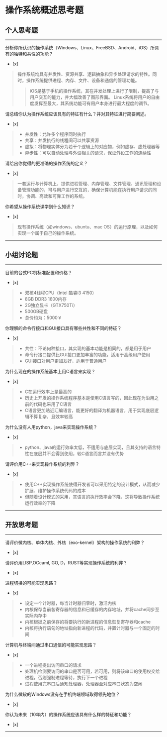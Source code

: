 # 操作系统概述思考题

## 个人思考题

---

分析你所认识的操作系统（Windows、Linux、FreeBSD、Android、iOS）所具有的独特和共性的功能？
- [x]  

>  操作系统均具有并发性、资源共享、逻辑抽象和异步处理请求的特性。同时，操作系统提供进程、内存、文件、设备和通信的管理功能。
> > iOS是基于手机的操作系统，其在并发处理上进行了限制，提高了与用户交互的能力，并大幅改善了图形界面。
> > Linux系统将用户的自由度发挥至最大，其系统功能可有用户本身进行最大程度的调节。

请总结你认为操作系统应该具有的特征有什么？并对其特征进行简要阐述。
- [x]  

> - 并发性：允许多个程序同时执行
> - 共享：并发执行的线程间可以共享资源
> - 虚拟：将物理实体分为若干个逻辑上的对应物，例如虚存、虚处理器等
> - 异步性：可以自动处理与外设相关的请求，保证外设工作的连续性

请给出你觉得的更准确的操作系统的定义？
- [x]  

>   一套运行与计算机上，提供进程管理、内存管理、文件管理、通讯管理和设备管理功能的，可与用户进行交互的，确保计算机能在执行用户请求的同时，协调、高效和可靠工作的系统。

你希望从操作系统课学到什么知识？
- [x]  

>   现有操作系统（如windows、ubuntu、mac OS）的运行原理，以及如何实现一个属于自己的操作系统。

---

## 小组讨论题

---

目前的台式PC机标准配置和价格？
- [x]  

> - 双核4线程CPU（Intel 酷睿i3 4150）
> - 8GB DDR3 1600内存
> - 2G独立显卡（GTX750Ti）
> - 500GB硬盘
> - 总价约为：5000￥

你理解的命令行接口和GUI接口具有哪些共性和不同的特征？
- [x]  

> - 共性：不论何种接口，其实现的基本功能是相同的，都是用于用户
> - 命令行接口提供比GUI接口更加丰富的功能，适用于高级用户使用
> - GUI接口对用户更加友好，适用于普通用户

为什么现在的操作系统基本上用C语言来实现？
- [x]  

> - C在运行效率上是最高的
> - 历史上开发的操作系统程序基本是使用C语言写的，因此现在为沿用之前的代码也采用了C语言
> - C语言更加贴近汇编语言，能更好的翻译为机器语言，用于实现底层逻辑不算复杂，且效率较高

为什么没有人用python，java来实现操作系统？
- [x]  

> - python、java的运行效率太低，不适用与底层实现，且其支持的语言特性在底层并不会得到使用，较C语言而言并没有优势

请评价用C++来实现操作系统的利弊？
- [x]  

> - 使用C++实现操作系统使得开发者可以采用特定的设计模式，从而减少扩展、维护操作系统代码的成本
> - 但随着设计模式的采用，其语言的执行效率会下降，这将导致操作系统运行效率的下降

---

## 开放思考题

---

请评价微内核、单体内核、外核（exo-kernel）架构的操作系统的利弊？
- [x]  

>  

请评价用LISP,OCcaml, GO, D，RUST等实现操作系统的利弊？
- [x]  

>  

进程切换的可能实现思路？
- [x]  

> - 设定一个计时器，每当计时器归零时，激活内核
> - 内核保存当前各寄存器的信息和已缓存的内存地址，并将cache同步至实际内存中
> - 内核根据之前保存的将要执行的新进程的信息恢复寄存器和cache
> - 内核将执行语句的地址指向新进程的代码，并置计时器与一个固定的时间

计算机与终端间通过串口通信的可能实现思路？
- [x]  

> - 一个进程提出访问串口的请求
> - 处理机检测要访问的串口是否可用，若可用，则将该串口的使用权交给进程，否则强制进程等待，执行下一个进程
> - 进程使用完串口后通知处理器，处理器至对应串口状态为空闲

为什么微软的Windows没有在手机终端领域取得领先地位？
- [x]  

>  

你认为未来（10年内）的操作系统应该具有什么样的特征和功能？
- [x]  

>  

---
